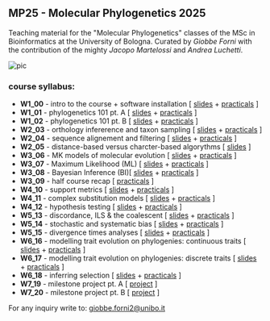 ## MP25 - Molecular Phylogenetics 2025


Teaching material for the "Molecular Phylogenetics" classes of the MSc in Bioinformatics at the University of Bologna. Curated by *Giobbe Forni* with the contribution of the mighty *Jacopo Martelossi* and *Andrea Luchetti*.


![pic](https://github.com/for-giobbe/MP25/blob/main/cover.001.jpeg)


### course syllabus:


- **W1_00** -  intro to the course + software installation [ [slides](https://github.com/for-giobbe/MP25/blob/main/slides/00.pdf) + [practicals](https://github.com/for-giobbe/MP25/blob/main/practicals/00.md) ]
- **W1_01** - phylogenetics 101 pt. A [ [slides](https://github.com/for-giobbe/MP25/blob/main/slides/01.pdf) + [practicals](https://github.com/for-giobbe/MP25/blob/main/practicals/01.md) ]
- **W1_02** - phylogenetics 101 pt. B [ [slides](https://github.com/for-giobbe/MP25/blob/main/slides/02.pdf) + [practicals](https://github.com/for-giobbe/MP25/blob/main/practicals/02.md) ]
- **W2_03** - orthology infererence and taxon sampling [ [slides](https://github.com/for-giobbe/MP25/blob/main/slides/03.pdf) + [practicals](https://github.com/for-giobbe/MP25/blob/main/practicals/03.md) ]
- **W2_04** - sequence alignement and filtering [ [slides](https://github.com/for-giobbe/MP25/blob/main/slides/04.pdf) + [practicals](https://github.com/for-giobbe/MP25/blob/main/practicals/04.md) ]
- **W2_05** - distance-based versus charcter-based algorythms [ [slides](https://github.com/for-giobbe/MP25/blob/main/slides/05.pdf) ]
- **W3_06** - MK models of molecular evolution [ [slides](https://github.com/for-giobbe/MP25/blob/main/slides/06.pdf) + [practicals](https://github.com/for-giobbe/MP25/blob/main/practicals/06.md) ]
- **W3_07** - Maximum Likelihood (ML) [ [slides](https://github.com/for-giobbe/MP25/blob/main/slides/07.pdf) + [practicals](https://github.com/for-giobbe/MP25/blob/main/practicals/07.md) ]
- **W3_08** - Bayesian Inference (BI)[ [slides](https://github.com/for-giobbe/MP25/blob/main/slides/08.pdf) + [practicals](https://github.com/for-giobbe/MP25/blob/main/practicals/08.md) ]
- **W3_09** - half course recap [ [practicals](https://github.com/for-giobbe/MP25/blob/main/practicals/09.md) ]
- **W4_10** - support metrics [ [slides](https://github.com/for-giobbe/MP25/blob/main/slides/10.pdf) + [practicals](https://github.com/for-giobbe/MP25/blob/main/practicals/10.md) ]
- **W4_11** - complex substitution models [ [slides](https://github.com/for-giobbe/MP25/blob/main/slides/11.pdf) + [practicals](https://github.com/for-giobbe/MP25/blob/main/practicals/11.md) ]
- **W4_12** - hypothesis testing [ [slides](https://github.com/for-giobbe/MP25/blob/main/slides/12.pdf) + [practicals](https://github.com/for-giobbe/MP25/blob/main/practicals/12.md) ]
- **W5_13** - discordance, ILS & the coalescent [ [slides](https://github.com/for-giobbe/MP25/blob/main/slides/13.pdf) + [practicals](https://github.com/for-giobbe/MP25/blob/main/practicals/13.md) ]
- **W5_14** - stochastic and systematic bias [ [slides](https://github.com/for-giobbe/MP25/blob/main/slides/14.pdf) + [practicals](https://github.com/for-giobbe/MP25/blob/main/practicals/14.md) ]
- **W5_15** - divergence times analyses [ [slides](https://github.com/for-giobbe/MP25/blob/main/slides/15.pdf) + [practicals](https://github.com/for-giobbe/MP25/blob/main/practicals/15.md) ]
- **W6_16** - modelling trait evolution on phylogenies: continuous traits [ [slides](https://github.com/for-giobbe/MP25/blob/main/slides/16.pdf) + [practicals](https://github.com/for-giobbe/MP25/blob/main/practicals/16.md) ]
- **W6_17** - modelling trait evolution on phylogenies: discrete traits [ [slides](https://github.com/for-giobbe/MP25/blob/main/slides/17.pdf) + [practicals](https://github.com/for-giobbe/MP25/blob/main/practicals/17.md) ]
- **W6_18** - inferring selection [ [slides](https://github.com/for-giobbe/MP25/blob/main/slides/18.pdf) + [practicals](https://github.com/for-giobbe/MP25/blob/main/practicals/18.md) ]
- **W7_19** - milestone project pt. A [ [project](https://github.com/for-giobbe/MP25/blob/main/practicals/project.md) ]
- **W7_20** - milestone project pt. B [ [project](https://github.com/for-giobbe/MP25/blob/main/practicals/project.md) ]

For any inquiry write to: giobbe.forni2@unibo.it